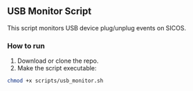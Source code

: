 ## USB Monitor Script

This script monitors USB device plug/unplug events on SICOS.

### How to run

1. Download or clone the repo.
2. Make the script executable:

```bash
chmod +x scripts/usb_monitor.sh
